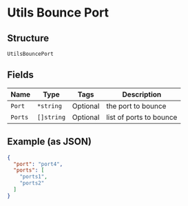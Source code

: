 
# Utils Bounce Port

## Structure

`UtilsBouncePort`

## Fields

| Name | Type | Tags | Description |
|  --- | --- | --- | --- |
| `Port` | `*string` | Optional | the port to bounce |
| `Ports` | `[]string` | Optional | list of ports to bounce |

## Example (as JSON)

```json
{
  "port": "port4",
  "ports": [
    "ports1",
    "ports2"
  ]
}
```

